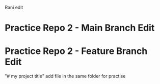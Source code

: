Rani edit 

# Practice Repo 2 - Main Branch Edit

# Practice Repo 2 - Feature Branch Edit

"# my project title" 
add file in the same folder for practise

